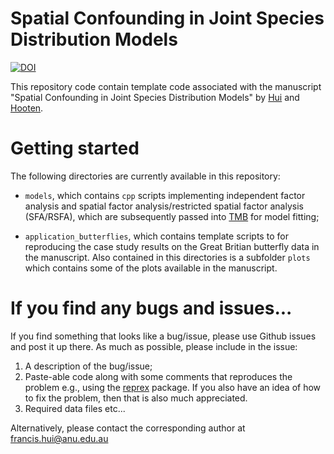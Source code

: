 # Spatial Confounding in Joint Species Distribution Models

<!-- badges: start -->

[![DOI](https://zenodo.org/badge/729677870.svg)](https://zenodo.org/doi/10.5281/zenodo.10385183)

<!-- badges: end -->

This repository code contain template code associated with the manuscript "Spatial Confounding in Joint Species Distribution Models" by [Hui](https://francishui.netlify.app/) and [Hooten](https://stat.utexas.edu/directory/mevin-hooten).

# Getting started

The following directories are currently available in this repository:

-   `models`, which contains `cpp` scripts implementing independent factor analysis and spatial factor analysis/restricted spatial factor analysis (SFA/RSFA), which are subsequently passed into [TMB](https://cran.r-project.org/web/packages/TMB/index.html) for model fitting;

-   `application_butterflies`, which contains template scripts to for reproducing the case study results on the Great Britian butterfly data in the manuscript. Also contained in this directories is a subfolder `plots` which contains some of the plots available in the manuscript.

# If you find any bugs and issues...

If you find something that looks like a bug/issue, please use Github issues and post it up there. As much as possible, please include in the issue:

1.  A description of the bug/issue;
2.  Paste-able code along with some comments that reproduces the problem e.g., using the [reprex](https://cran.r-project.org/web/packages/reprex/index.html) package. If you also have an idea of how to fix the problem, then that is also much appreciated.
3.  Required data files etc...

Alternatively, please contact the corresponding author at [francis.hui\@anu.edu.au](mailto:francis.hui@anu.edu.au)
